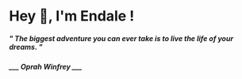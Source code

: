 <h1 title="head"> Hey 👋, I'm Endale !</h1>

**<h5><i>" The biggest adventure you can ever take is to live the life of your dreams. "</i></h5>**

*<b>___ Oprah Winfrey ___</b>*
